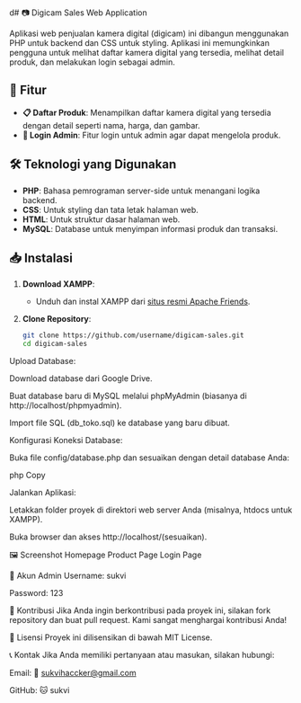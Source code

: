d# 📷 Digicam Sales Web Application

Aplikasi web penjualan kamera digital (digicam) ini dibangun menggunakan PHP untuk backend dan CSS untuk styling. Aplikasi ini memungkinkan pengguna untuk melihat daftar kamera digital yang tersedia, melihat detail produk, dan melakukan login sebagai admin.

## 🚀 Fitur

- **📋 Daftar Produk**: Menampilkan daftar kamera digital yang tersedia dengan detail seperti nama, harga, dan gambar.
- **🔐 Login Admin**: Fitur login untuk admin agar dapat mengelola produk.

## 🛠️ Teknologi yang Digunakan

- **PHP**: Bahasa pemrograman server-side untuk menangani logika backend.
- **CSS**: Untuk styling dan tata letak halaman web.
- **HTML**: Untuk struktur dasar halaman web.
- **MySQL**: Database untuk menyimpan informasi produk dan transaksi.

## 📥 Instalasi

1. **Download XAMPP**:
   - Unduh dan instal XAMPP dari [situs resmi Apache Friends](https://www.apachefriends.org/index.html).

2. **Clone Repository**:
   ```bash
   git clone https://github.com/username/digicam-sales.git
   cd digicam-sales
Upload Database:

Download database dari Google Drive.

Buat database baru di MySQL melalui phpMyAdmin (biasanya di http://localhost/phpmyadmin).

Import file SQL (db_toko.sql) ke database yang baru dibuat.

Konfigurasi Koneksi Database:

Buka file config/database.php dan sesuaikan dengan detail database Anda:

php
Copy
<?php
$hostname = 'localhost';
$username = 'root';
$password = '';
$dbname = 'digicam';

$conn = mysqli_connect($hostname, $username, $password, $dbname) or die ('Gagal Masuk');
?>
Jalankan Aplikasi:

Letakkan folder proyek di direktori web server Anda (misalnya, htdocs untuk XAMPP).

Buka browser dan akses http://localhost/(sesuaikan).

🖼️ Screenshot
Homepage
Product Page
Login Page

🔑 Akun Admin
Username: sukvi

Password: 123

🤝 Kontribusi
Jika Anda ingin berkontribusi pada proyek ini, silakan fork repository dan buat pull request. Kami sangat menghargai kontribusi Anda!

📜 Lisensi
Proyek ini dilisensikan di bawah MIT License.

📞 Kontak
Jika Anda memiliki pertanyaan atau masukan, silakan hubungi:

Email: 📧 sukvihaccker@gmail.com

GitHub: 🐱 sukvi
